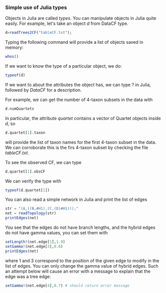 ### Simple use of Julia types

Objects in Julia are called *types*. You can manipulate objects in Julia quite easily.
For example, let's take an object *d* from DataCF type.
```julia
d=readTrees2CF("tableCF.txt");
```

Typing the following command will provide a list of objects saved in memory:
```julia
whos()
```

If we want to know the type of a particular object, we do:
```julia
typeof(d)
```

If we want to about the attributes the object has, we can type ? in Julia, followed by *DataCF* for a description.

For example, we can get the number of 4-taxon subsets in the data with
```julia
d.numQuartets
```

In particular, the attribute *quartet* contains a vector of Quartet objects inside *d*, so
```julia
d.quartet[1].taxon
```
will provide the list of taxon names for the first 4-taxon subset in the data. We can corroborate this is the firs 4-taxon subset by checking the file *tableCF.txt*.

To see the observed CF, we can type
```julia
d.quartet[1].obsCF
```

We can verify the type with
```julia
typeof(d.quartet[1])
```

You can also read a simple network in Julia and print the list of edges
```julia
str = "(A,((B,#H1),(C,(D)#H1)));"
net = readTopology(str)
printEdges(net)
```
You see that the edges do not have branch lengths, and the hybrid edges do not have gamma values, you can set them with
```julia
setLength!(net.edge[1],1.9)
setGamma!(net.edge[3],0.8)
printEdges(net)
```
where 1 and 3 correspond to the position of the given edge to modify in the list of edges.
You can only change the gamma value of hybrid edges.
Such an attempt below will cause an error with a message to explain that
the edge was a tree edge:
```julia
setGamma!(net.edge[4],0.7) # should return error message
```
